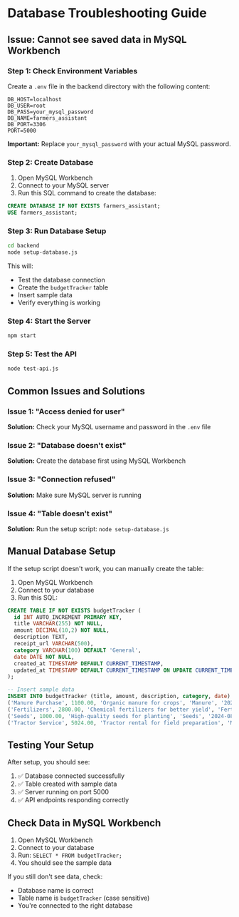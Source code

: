 # Database Troubleshooting Guide

## Issue: Cannot see saved data in MySQL Workbench

### Step 1: Check Environment Variables

Create a `.env` file in the backend directory with the following content:

```env
DB_HOST=localhost
DB_USER=root
DB_PASS=your_mysql_password
DB_NAME=farmers_assistant
DB_PORT=3306
PORT=5000
```

**Important:** Replace `your_mysql_password` with your actual MySQL password.

### Step 2: Create Database

1. Open MySQL Workbench
2. Connect to your MySQL server
3. Run this SQL command to create the database:

```sql
CREATE DATABASE IF NOT EXISTS farmers_assistant;
USE farmers_assistant;
```

### Step 3: Run Database Setup

```bash
cd backend
node setup-database.js
```

This will:
- Test the database connection
- Create the `budgetTracker` table
- Insert sample data
- Verify everything is working

### Step 4: Start the Server

```bash
npm start
```

### Step 5: Test the API

```bash
node test-api.js
```

## Common Issues and Solutions

### Issue 1: "Access denied for user"
**Solution:** Check your MySQL username and password in the `.env` file

### Issue 2: "Database doesn't exist"
**Solution:** Create the database first using MySQL Workbench

### Issue 3: "Connection refused"
**Solution:** Make sure MySQL server is running

### Issue 4: "Table doesn't exist"
**Solution:** Run the setup script: `node setup-database.js`

## Manual Database Setup

If the setup script doesn't work, you can manually create the table:

1. Open MySQL Workbench
2. Connect to your database
3. Run this SQL:

```sql
CREATE TABLE IF NOT EXISTS budgetTracker (
  id INT AUTO_INCREMENT PRIMARY KEY,
  title VARCHAR(255) NOT NULL,
  amount DECIMAL(10,2) NOT NULL,
  description TEXT,
  receipt_url VARCHAR(500),
  category VARCHAR(100) DEFAULT 'General',
  date DATE NOT NULL,
  created_at TIMESTAMP DEFAULT CURRENT_TIMESTAMP,
  updated_at TIMESTAMP DEFAULT CURRENT_TIMESTAMP ON UPDATE CURRENT_TIMESTAMP
);

-- Insert sample data
INSERT INTO budgetTracker (title, amount, description, category, date) VALUES
('Manure Purchase', 1100.00, 'Organic manure for crops', 'Manure', '2024-08-18'),
('Fertilizers', 2800.00, 'Chemical fertilizers for better yield', 'Fertilizers', '2024-08-18'),
('Seeds', 1000.00, 'High-quality seeds for planting', 'Seeds', '2024-08-18'),
('Tractor Service', 5024.00, 'Tractor rental for field preparation', 'Machines', '2024-08-17');
```

## Testing Your Setup

After setup, you should see:
1. ✅ Database connected successfully
2. ✅ Table created with sample data
3. ✅ Server running on port 5000
4. ✅ API endpoints responding correctly

## Check Data in MySQL Workbench

1. Open MySQL Workbench
2. Connect to your database
3. Run: `SELECT * FROM budgetTracker;`
4. You should see the sample data

If you still don't see data, check:
- Database name is correct
- Table name is `budgetTracker` (case sensitive)
- You're connected to the right database 